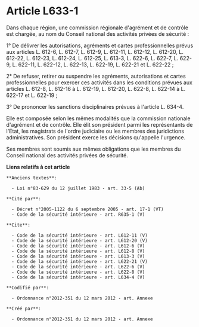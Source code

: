 # Article L633-1

Dans chaque région, une commission régionale d'agrément et de contrôle est chargée, au nom du Conseil national des activités
privées de sécurité : 

1° De délivrer les autorisations, agréments et cartes professionnelles prévus aux articles L. 612-6, L. 612-7, L. 612-9, L.
612-11, L. 612-12, L. 612-20, L. 612-22, L. 612-23, L. 612-24, L. 612-25, L. 613-3, L. 622-6, L. 622-7, L. 622-9, L. 622-11,
L. 622-12, L. 622-13, L. 622-19, L. 622-21 et L. 622-22 ; 

2° De refuser, retirer ou suspendre les agréments, autorisations et cartes professionnelles pour exercer ces activités dans
les conditions prévues aux articles L. 612-8, L. 612-16 à L. 612-19, L. 612-20, L. 622-8, L. 622-14 à L. 622-17 et L.
622-19 ; 

3° De prononcer les sanctions disciplinaires prévues à l'article L. 634-4. 

Elle est composée selon les mêmes modalités que la commission nationale d'agrément et de contrôle. Elle élit son président
parmi les représentants de l'Etat, les magistrats de l'ordre judiciaire ou les membres des juridictions administratives. Son
président exerce les décisions qu'appelle l'urgence. 

Ses membres sont soumis aux mêmes obligations que les membres du Conseil national des activités privées de sécurité.

**Liens relatifs à cet article**

	**Anciens textes**:

	  - Loi n°83-629 du 12 juillet 1983 - art. 33-5 (Ab)

	**Cité par**:

	  - Décret n°2005-1122 du 6 septembre 2005 - art. 17-1 (VT)
	  - Code de la sécurité intérieure - art. R635-1 (V)

	**Cite**:

	  - Code de la sécurité intérieure - art. L612-11 (V)
	  - Code de la sécurité intérieure - art. L612-20 (V)
	  - Code de la sécurité intérieure - art. L612-6 (V)
	  - Code de la sécurité intérieure - art. L612-8 (V)
	  - Code de la sécurité intérieure - art. L613-3 (V)
	  - Code de la sécurité intérieure - art. L622-21 (V)
	  - Code de la sécurité intérieure - art. L622-6 (V)
	  - Code de la sécurité intérieure - art. L622-8 (V)
	  - Code de la sécurité intérieure - art. L634-4 (V)

	**Codifié par**:

	  - Ordonnance n°2012-351 du 12 mars 2012 - art. Annexe

	**Créé par**:

	  - Ordonnance n°2012-351 du 12 mars 2012 - art. Annexe
